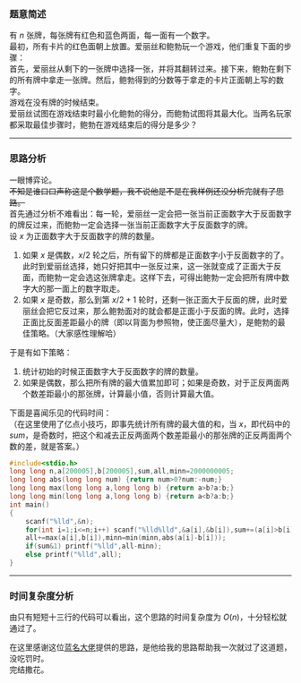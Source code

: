 ### 题意简述
有 $n$ 张牌，每张牌有红色和蓝色两面，每一面有一个数字。      
最初，所有卡片的红色面朝上放置。爱丽丝和鲍勃玩一个游戏，他们重复下面的步骤：    
首先，爱丽丝从剩下的一张牌中选择一张，并将其翻转过来。接下来，鲍勃在剩下的所有牌中拿走一张牌。然后，鲍勃得到的分数等于拿走的卡片正面朝上写的数字。      
游戏在没有牌的时候结束。           
爱丽丝试图在游戏结束时最小化鲍勃的得分，而鲍勃试图将其最大化。当两名玩家都采取最佳步骤时，鲍勃在游戏结束后的得分是多少？    

-----

### 思路分析    
一眼博弈论。           
~~不知是谁口口声称这是个数学题，我不说他是不是在我样例还没分析完就有了思路。~~      
首先通过分析不难看出：每一轮，爱丽丝一定会把一张当前正面数字大于反面数字的牌反过来，而鲍勃一定会选择一张当前正面数字大于反面数字的牌。    
设 $x$ 为正面数字大于反面数字的牌的数量。
1. 如果 $x$ 是偶数，$x/2$ 轮之后，所有留下的牌都是正面数字小于反面数字的了。此时到爱丽丝选择，她只好把其中一张反过来，这一张就变成了正面大于反面，而鲍勃一定会选这张牌拿走。这样下去，可得出鲍勃一定会把所有牌中数字大的那一面上的数字取走。    
1. 如果 $x$ 是奇数，那么到第 $x/2+1$ 轮时，还剩一张正面大于反面的牌，此时爱丽丝会把它反过来，那么鲍勃面对的就会都是正面小于反面的牌。此时，选择正面比反面差距最小的牌（即以背面为参照物，使正面尽量大），是鲍勃的最佳策略。（大家感性理解哈）   

于是有如下策略：
1. 统计初始的时候正面数字大于反面数字的牌的数量。
1. 如果是偶数，那么把所有牌的最大值累加即可；如果是奇数，对于正反两面两个数差距最小的那张牌，计算最小值，否则计算最大值。

下面是喜闻乐见的代码时间：  
（在这里使用了亿点小技巧，即事先统计所有牌的最大值的和，当 $x$，即代码中的 $sum$，是奇数时，把这个和减去正反两面两个数差距最小的那张牌的正反两面两个数的差，就是答案。）
```cpp
#include<stdio.h>
long long n,a[200005],b[200005],sum,all,minn=2000000005;
long long abs(long long num) {return num>0?num:-num;}
long long max(long long a,long long b) {return a>b?a:b;}
long long min(long long a,long long b) {return a<b?a:b;}
int main()
{
    scanf("%lld",&n);
    for(int i=1;i<=n;i++) scanf("%lld%lld",&a[i],&b[i]),sum+=(a[i]>b[i]),
    all+=max(a[i],b[i]),minn=min(minn,abs(a[i]-b[i]));
    if(sum&1) printf("%lld",all-minn);
    else printf("%lld",all);
}
```    

---

### 时间复杂度分析
由只有短短十三行的代码可以看出，这个思路的时间复杂度为 $O(n)$，十分轻松就通过了。    

在这里感谢这位[蓝名大佬](https://www.luogu.com.cn/user/808529)提供的思路，是他给我的思路帮助我一次就过了这道题，没吃罚时。    
完结撒花。